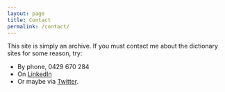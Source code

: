 ```yaml
---
layout: page
title: Contact
permalink: /contact/
---
```


This site is simply an archive. If you must contact me about the dictionary sites for some reason, try:

<ul>
  <li>By phone, 0429 670 284</li>
  <li>On <a href="https://au.linkedin.com/in/stanleyr">LinkedIn</a></li>
  <li>Or maybe via <a href="https://twitter.com/RumpledElf">Twitter</a>.</li>
</ul>
